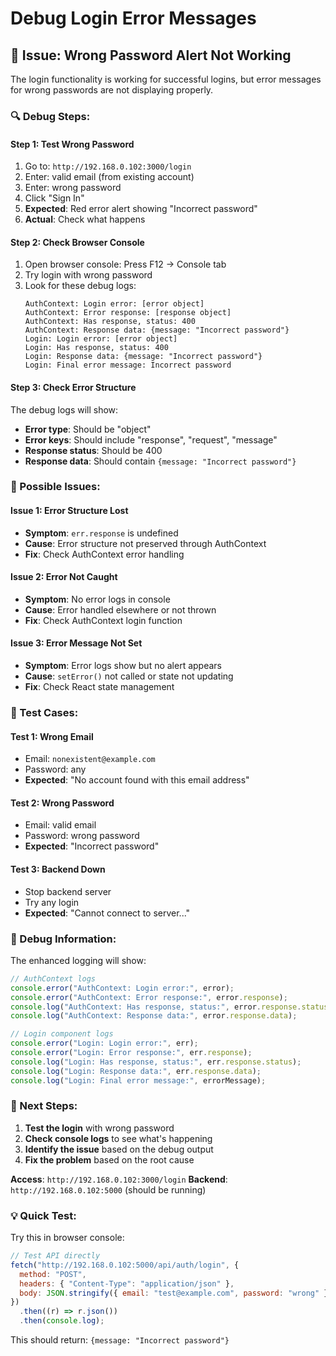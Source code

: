 # Debug Login Error Messages

## 🐛 Issue: Wrong Password Alert Not Working

The login functionality is working for successful logins, but error messages for wrong passwords are not displaying properly.

### **🔍 Debug Steps:**

#### **Step 1: Test Wrong Password**

1. Go to: `http://192.168.0.102:3000/login`
2. Enter: valid email (from existing account)
3. Enter: wrong password
4. Click "Sign In"
5. **Expected**: Red error alert showing "Incorrect password"
6. **Actual**: Check what happens

#### **Step 2: Check Browser Console**

1. Open browser console: Press F12 → Console tab
2. Try login with wrong password
3. Look for these debug logs:
   ```
   AuthContext: Login error: [error object]
   AuthContext: Error response: [response object]
   AuthContext: Has response, status: 400
   AuthContext: Response data: {message: "Incorrect password"}
   Login: Login error: [error object]
   Login: Has response, status: 400
   Login: Response data: {message: "Incorrect password"}
   Login: Final error message: Incorrect password
   ```

#### **Step 3: Check Error Structure**

The debug logs will show:

- **Error type**: Should be "object"
- **Error keys**: Should include "response", "request", "message"
- **Response status**: Should be 400
- **Response data**: Should contain `{message: "Incorrect password"}`

### **🔧 Possible Issues:**

#### **Issue 1: Error Structure Lost**

- **Symptom**: `err.response` is undefined
- **Cause**: Error structure not preserved through AuthContext
- **Fix**: Check AuthContext error handling

#### **Issue 2: Error Not Caught**

- **Symptom**: No error logs in console
- **Cause**: Error handled elsewhere or not thrown
- **Fix**: Check AuthContext login function

#### **Issue 3: Error Message Not Set**

- **Symptom**: Error logs show but no alert appears
- **Cause**: `setError()` not called or state not updating
- **Fix**: Check React state management

### **📱 Test Cases:**

#### **Test 1: Wrong Email**

- Email: `nonexistent@example.com`
- Password: any
- **Expected**: "No account found with this email address"

#### **Test 2: Wrong Password**

- Email: valid email
- Password: wrong password
- **Expected**: "Incorrect password"

#### **Test 3: Backend Down**

- Stop backend server
- Try any login
- **Expected**: "Cannot connect to server..."

### **🎯 Debug Information:**

The enhanced logging will show:

```javascript
// AuthContext logs
console.error("AuthContext: Login error:", error);
console.error("AuthContext: Error response:", error.response);
console.log("AuthContext: Has response, status:", error.response.status);
console.log("AuthContext: Response data:", error.response.data);

// Login component logs
console.error("Login: Login error:", err);
console.error("Login: Error response:", err.response);
console.log("Login: Has response, status:", err.response.status);
console.log("Login: Response data:", err.response.data);
console.log("Login: Final error message:", errorMessage);
```

### **🚀 Next Steps:**

1. **Test the login** with wrong password
2. **Check console logs** to see what's happening
3. **Identify the issue** based on the debug output
4. **Fix the problem** based on the root cause

**Access**: `http://192.168.0.102:3000/login`
**Backend**: `http://192.168.0.102:5000` (should be running)

### **💡 Quick Test:**

Try this in browser console:

```javascript
// Test API directly
fetch("http://192.168.0.102:5000/api/auth/login", {
  method: "POST",
  headers: { "Content-Type": "application/json" },
  body: JSON.stringify({ email: "test@example.com", password: "wrong" }),
})
  .then((r) => r.json())
  .then(console.log);
```

This should return: `{message: "Incorrect password"}`

